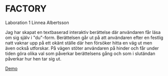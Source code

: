 # FACTORY
Laboration 1
Linnea Albertsson

Jag har skapat en textbaserad interaktiv berättelse där användaren får läsa om sig själv i "du"-form. Berättelsen går ut på att användaren efter en festlig natt vaknar upp på ett okänt ställe där hen försöker hitta en väg ut men även också utforskar. På vägen stöter användaren på hinder och får under tiden göra olika val som påverkar berättelsens gång och som i slutändan påverkar hur hen tar sig ut.

 [Demo](https://liinneea-a.github.io/js-ind-lab-1/)